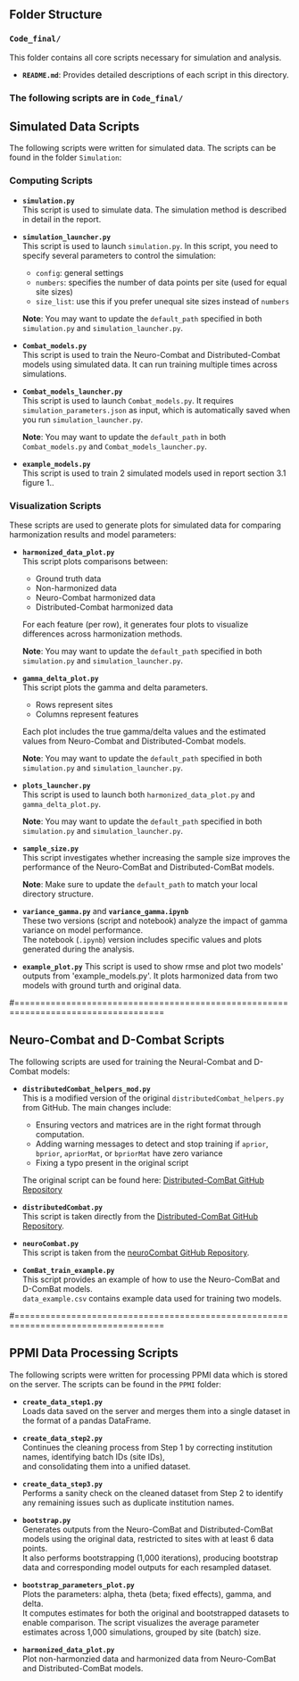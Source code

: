 ## Folder Structure

### `Code_final/`
This folder contains all core scripts necessary for simulation and analysis.
- **`README.md`**: Provides detailed descriptions of each script in this directory.

### The following scripts are in `Code_final/`

## Simulated Data Scripts

The following scripts were written for simulated data. The scripts can be found in the folder `Simulation`:

### Computing Scripts
- **`simulation.py`**  
  This script is used to simulate data. The simulation method is described in detail in the report.

- **`simulation_launcher.py`**  
  This script is used to launch `simulation.py`. In this script, you need to specify several parameters to control the simulation:

  - `config`: general settings  
  - `numbers`: specifies the number of data points per site (used for equal site sizes)  
  - `size_list`: use this if you prefer unequal site sizes instead of `numbers`

  **Note**: You may want to update the `default_path` specified in both `simulation.py` and `simulation_launcher.py`.

- **`Combat_models.py`**  
  This script is used to train the Neuro-Combat and Distributed-Combat models using simulated data. It can run training multiple times across simulations.

- **`Combat_models_launcher.py`**  
  This script is used to launch `Combat_models.py`. It requires `simulation_parameters.json` as input, which is automatically saved when you run `simulation_launcher.py`.

  **Note**: You may want to update the `default_path` in both `Combat_models.py` and `Combat_models_launcher.py`.

- **`example_models.py`**  
  This script is used to train 2 simulated models used in report section 3.1 figure 1..
### Visualization Scripts

These scripts are used to generate plots for simulated data for comparing harmonization results and model parameters:

- **`harmonized_data_plot.py`**  
  This script plots comparisons between:
  - Ground truth data  
  - Non-harmonized data  
  - Neuro-Combat harmonized data  
  - Distributed-Combat harmonized data  
  
  For each feature (per row), it generates four plots to visualize differences across harmonization methods.

  **Note**: You may want to update the `default_path` specified in both `simulation.py` and `simulation_launcher.py`.

- **`gamma_delta_plot.py`**  
  This script plots the gamma and delta parameters.  
  - Rows represent sites  
  - Columns represent features  
  
  Each plot includes the true gamma/delta values and the estimated values from Neuro-Combat and Distributed-Combat models.
 
  **Note**: You may want to update the `default_path` specified in both `simulation.py` and `simulation_launcher.py`.

- **`plots_launcher.py`**  
  This script is used to launch both `harmonized_data_plot.py` and `gamma_delta_plot.py`.

  **Note**: You may want to update the `default_path` specified in both `simulation.py` and `simulation_launcher.py`.

- **`sample_size.py`**  
  This script investigates whether increasing the sample size improves the performance of the Neuro-ComBat and Distributed-ComBat models.

  **Note**: Make sure to update the `default_path` to match your local directory structure.

- **`variance_gamma.py`** and **`variance_gamma.ipynb`**  
  These two versions (script and notebook) analyze the impact of gamma variance on model performance.  
  The notebook (`.ipynb`) version includes specific values and plots generated during the analysis.

- **`example_plot.py`**
  This script is used to show rmse and plot two models' outputs from 'example_models.py'. It plots harmonized data from two models with ground turth and original data.

#===================================================================================
## Neuro-Combat and D-Combat Scripts

The following scripts are used for training the Neural-Combat and D-Combat models:

- **`distributedCombat_helpers_mod.py`**  
  This is a modified version of the original `distributedCombat_helpers.py` from GitHub. The main changes include:
  - Ensuring vectors and matrices are in the right format through computation.
  - Adding warning messages to detect and stop training if `aprior`, `bprior`, `apriorMat`, or `bpriorMat` have zero variance
  - Fixing a typo present in the original script

  The original script can be found here: [Distributed-ComBat GitHub Repository](https://github.com/andy1764/Distributed-ComBat)

- **`distributedCombat.py`**  
  This script is taken directly from the [Distributed-ComBat GitHub Repository](https://github.com/andy1764/Distributed-ComBat).

- **`neuroCombat.py`**  
  This script is taken from the [neuroCombat GitHub Repository](https://github.com/Jfortin1/neuroCombat).

- **`ComBat_train_example.py`**  
  This script provides an example of how to use the Neuro-ComBat and D-ComBat models.  
  `data_example.csv` contains example data used for training two models.
  
#===================================================================================
## PPMI Data Processing Scripts

The following scripts were written for processing PPMI data which is stored on the server. The scripts can be found in the `PPMI` folder:

- **`create_data_step1.py`**  
  Loads data saved on the server and merges them into a single dataset in the format of a pandas DataFrame.

- **`create_data_step2.py`**  
  Continues the cleaning process from Step 1 by correcting institution names, identifying batch IDs (site IDs),  
  and consolidating them into a unified dataset.

- **`create_data_step3.py`**  
  Performs a sanity check on the cleaned dataset from Step 2 to identify any remaining issues such as duplicate institution names.

- **`bootstrap.py`**  
  Generates outputs from the Neuro-ComBat and Distributed-ComBat models using the original data, restricted to sites with at least 6 data points.  
  It also performs bootstrapping (1,000 iterations), producing bootstrap data and corresponding model outputs for each resampled dataset.

- **`bootstrap_parameters_plot.py`**  
  Plots the parameters: alpha, theta (beta; fixed effects), gamma, and delta.  
  It computes estimates for both the original and bootstrapped datasets to enable comparison. The script visualizes the average parameter estimates across 1,000 simulations, grouped by site (batch) size.
  
- **`harmonized_data_plot.py`**  
  Plot non-harmonzied data and harmonized data from Neuro-ComBat and Distributed-ComBat models.
